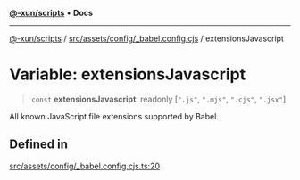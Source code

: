 [**@-xun/scripts**](../../../../../README.md) • **Docs**

***

[@-xun/scripts](../../../../../README.md) / [src/assets/config/\_babel.config.cjs](../README.md) / extensionsJavascript

# Variable: extensionsJavascript

> `const` **extensionsJavascript**: readonly [`".js"`, `".mjs"`, `".cjs"`, `".jsx"`]

All known JavaScript file extensions supported by Babel.

## Defined in

[src/assets/config/\_babel.config.cjs.ts:20](https://github.com/Xunnamius/xscripts/blob/ba9f63839da3826ddc001b87c07464b3feaa49e7/src/assets/config/_babel.config.cjs.ts#L20)
